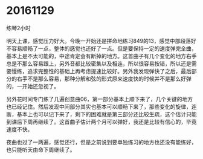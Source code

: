 # 20161129

练琴2小时

明天上课，感觉压力好大。今晚一开始还是拼命地练习849的13，感觉中部段落好不容易顺畅了一点，整体的感觉也还好了一点。但是要保持一定的速度弹完全曲，基本上是不太可能的，中途肯定会有断掉的地方。这首曲子有几个变化的地方右手总是不那么容易跟上，另外音都比较密集以及相连，所以很容易按错，所以还是需要慢练，追求完整性的基础上再考虑提速比较好。另外我发现弹快了之后，最后部分的右手不是那么容易，那种分解和弦的形式原来速度快的时候并不是那么好弹的，一开始还忽视了。

另外花时间专门练了几遍创意曲06，第一部分基本上顺下来了，几个关键的地方也已经记住。然后发现中间部分其实也基本可以顺畅下来了，那些变化的旋律，连断，基本上也可以记下来了，剩下的困难就是第三部分还比较生疏，这个估计只能到课后下周再继续了。这首曲子估计两个月可以弹好，我还是比较有信心的，毕竟速度不快。

夜曲也过了一两遍，感觉还行，但是之前说到要单独练习的地方也还没有能练好，也只能听天由命下周继续了。

